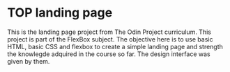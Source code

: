 # TOP landing page
This is the landing page project from The Odin Project curriculum. This project is part of the FlexBox subject. The objective here is to use basic HTML, basic CSS and flexbox to create a simple landing page and strength the knowlegde adquired in the course so far. The design interface was given by them.